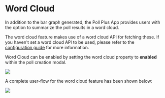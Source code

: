# Word Cloud

In addition to the bar graph generated, the Poll Plus App provides users with the option to summarize the poll results in a word cloud.

The word cloud feature makes use of a word cloud API for fetching these. If you haven't set a word cloud API to be used, please refer to the [configuration guide](https://github.com/RocketChat/docs/tree/5b094b49dc67c76d97a30a786a914ee16d5772b0/guides/app-guides/poll-plus/poll-plus-app-configuration/settings.md) for more information.

Word Cloud can be enabled by setting the word cloud property to **enabled** within the poll creation modal.

![](../../../../../.gitbook/assets/poll\_word\_cloud.jpg)

A complete user-flow for the word cloud feature has been shown below:

![](../../../../../.gitbook/assets/poll\_word\_cloud.gif)
